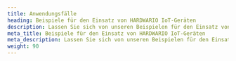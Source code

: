 ```yaml
---
title: Anwendungsfälle 
heading: Beispiele für den Einsatz von HARDWARIO IoT-Geräten 
description: Lassen Sie sich von unseren Beispielen für den Einsatz von HARDWARIO Geräten in vielen IoT-Projekten inspirieren 
meta_title: Beispiele für den Einsatz von HARDWARIO IoT-Geräten 
meta_description: Lassen Sie sich von unseren Beispielen für den Einsatz von HARDWARIO Geräten in vielen IoT-Projekten inspirieren 
weight: 90
---
```

